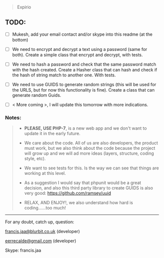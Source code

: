 
> Expirio




## TODO:
- [ ] Mukesh, add your email contact and/or skype into this readme (at the bottom)
- [ ] We need to encrypt and decrypt a text using a password (same for both). Create a simple class that encrypt and decrypt, with tests.
- [ ] We need to hash a password and check that the same password match with the hash created. Create a Hasher class that can hash and check if the hash of string match to another one. With tests.
- [ ] We need to use GUIDS to generate random strings (this will be used for the URLS, but for now this functionality is fine). Create a class that can generate random Guids. 
- [ ] < More coming >, I will update this tomorrow with more indications. 


### Notes:
> - **PLEASE, USE PHP-7**, is a new web app and we don't want to update it in the early future.
>
> - We care about the code. All of us are also developers, the product must work, but we also think about the code because the project will grow up and we will ad more ideas (layers, structure, coding style, etc).
>
> - We want to see tests for this. Is the way we can see that things are working at this level.
>
> - As a suggestion I would say that phpunit would be a great decision, and also this third party library to create GUIDS is also 
very good: https://github.com/ramsey/uuid
>
> - RELAX, AND ENJOY!, we also understand how hard is coding......too much!


--- 

For any doubt, catch up, question:

francis.jaa@blurbit.co.uk (developer)

eerrecalde@gmail.com (developer)

Skype: francis.jaa






